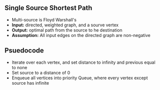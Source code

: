 ## Single Source Shortest Path
- Multi-source is Floyd Warshall's
- **Input:** directed, weighted graph, and a sourve vertex
- **Output:** optimal path from the source to he destination
- **Assumption:** All input edges on the directed graph are non-negative
## Psuedocode
- Iterate over each vertex, and set distance to infinity and previous equal to none
- Set source to a distance of 0
- Enqueue all vertices into priority Queue, where every vertex except source has infinite